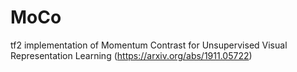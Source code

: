 # MoCo
tf2 implementation of Momentum Contrast for Unsupervised Visual Representation Learning (https://arxiv.org/abs/1911.05722)

